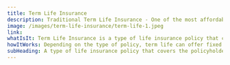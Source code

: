 ```yaml
---
title: Term Life Insurance
description: Traditional Term Life Insurance - One of the most affordable types of life insurance, term life insurance provides you with coverage during the years you need it most (i.e. your selected term). It can be appropriate for those who may have a greater need for coverage now that may diminish over time. Maybe you're starting a family and want peace of mind that they would be financially protected if you were no longer here. Or you've just closed on a new home with your spouse — and want greater coverage until your mortgage is paid off. Term Life Insurance allows you to decide how long you'll need coverage (between 10 to 30 years). It's your life — shouldn't your policy duration be on your terms, too?
image: /images/term-life-insurance/term-life-1.jpeg
link: 
whatIsIt: Term Life Insurance is a type of life insurance policy that covers the policyholder for a specific amount of time, which is known as the term. The term lengths vary according to what the individual chooses. Terms typically range from 10 to 30 years and increase in 5-year increments, providing level term insurance. Among the most popular life insurance products available, term life policies tend to be more affordable. They typically provide an amount of coverage for much less than permanent types of life insurance. Term life insurance can be complicated, and we will be with you every step of the way in answering the age-old question of "What is term life insurance?" and help you find the right plan. Speak to an agent today about a term life policy that's right for your situation and get your personalized term life insurance quote.
howItWorks: Depending on the type of policy, term life can offer fixed premiums for the entire term or life insurance on level terms. The death benefits can be fixed as well. Because it's an affordable life insurance product and the payments can stay the same, term life insurance policies are popular with young people just starting out, families and people who want protection for a specific period of time. For example, someone who wants to protect an income until retirement or while paying off a home mortgage.
subHeading: A type of life insurance policy that covers the policyholder for a specific amount of time, which is known as the term.
---
```

